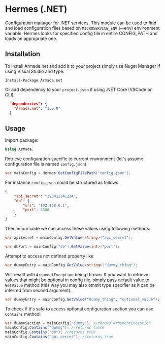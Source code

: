 # Hermes (.NET)

Configuration manager for .NET services.
This module can be used to find and load configuration files based on `MICROSERVICE_ENV` (--env) environment variable.
Hermes looks for specified config file in entire CONFIG_PATH and loads an appropriate one.

## Installation

To install Armada.net and add it to your project simply use Nuget Manager if using Visual Studio and type:

```posh
Install-Package Armada.net 
```

Or add dependency to your `project.json` if using .NET Core (VSCode or CLI):

```json
  "dependencies": {
    "Armada.net": "1.0.0"
  }
```

## Usage

Import package:

```csharp
using Armada;
```

Retrieve configuration specific to current environment (let's assume configuration file is named `config.json`):

```csharp
var mainConfig = Hermes.GetConfigFilePath("config.json");
```

For instance `config.json` could be structured as follows:

```json
{
    "api_secret": "123412341234",
    "db": {
        "url": "192.168.0.1",
        "port": 3306
    }
}
```

Then in our code we can access these values using following methods:

```csharp
var apiSecret = mainConfig.GetValue<string>("api_secret");

var dbPort = mainConfig["db"].GetValue<int>("port");
```

Attempt to access not defined property like:

```csharp
var dummyEntry = mainConfig.GetValue<string>("dummy_thing");
```

Will result with `ArgumentException` being thrown. If you want to retrieve values that might be optional in config file, simply pass default value to `GetValue` method (this way you may also ommit type specifier as it can be inferred from second argument).

```csharp
var dummyEntry = mainConfig.GetValue("dummy_thing", "optional_value");
```

To check if it's safe to access optional configuration section you can use `Contains` method:

```csharp
var dummySection = mainConfig["dummy"]; //throws ArgumentException
mainConfig.Contains("dummy"); //returns false
mainConfig.Contains("db"); //returns true
mainConfig.Contains("api_secret"); //returns true
```